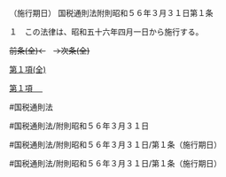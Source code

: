 （施行期日）
国税通則法附則昭和５６年３月３１日第１条

１　この法律は、昭和五十六年四月一日から施行する。

~~前条(全)←~~　~~→次条(全)~~

[第１項(全)](国税通則法＿＿＿＿附則昭和５６年３月３１日第１条第１項_.md)  

[第１項 　 ](国税通則法＿＿＿＿附則昭和５６年３月３１日第１条第１項.md)  

#国税通則法

#国税通則法/附則昭和５６年３月３１日

#国税通則法/附則昭和５６年３月３１日/第１条（施行期日）

#国税通則法/附則昭和５６年３月３１日/第１条（施行期日）

